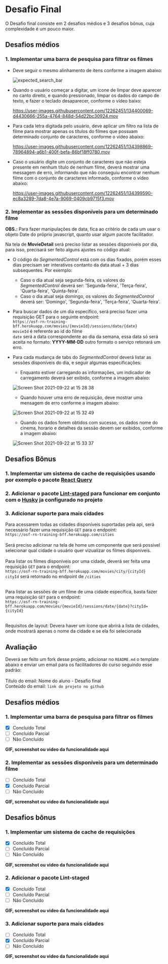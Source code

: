 # Desafio Final

O Desafio final consiste em 2 desafios médios e 3 desafios bônus, cuja complexidade é um pouco maior.

## Desafios médios

### 1. Implementar uma barra de pesquisa para filtrar os filmes

* Deve seguir o mesmo alinhamento de itens conforme a imagem abaixo:

  ![expected_search_bar](https://user-images.githubusercontent.com/12262451/134399887-50d5e821-d100-44bd-838f-1a200c0bd8fb.png)


* Quando o usuário começar a digitar, um ícone de limpar deve aparecer no canto direito, e quando pressionado, limpar os dados do campo de     texto, e fazer o teclado desaparecer, conforme o vídeo baixo:


  https://user-images.githubusercontent.com/12262451/134400069-d4430666-255a-4764-848d-54d22bc30924.mov


* Para cada letra digitada pelo usuário, deve aplicar um filtro na lista de filme para mostrar apenas os títulos do filmes que possuam determinado conjunto de caracteres, conforme o vídeo abaixo:


  https://user-images.githubusercontent.com/12262451/134398869-78964894-a6b1-400f-befa-86bf18ff0780.mov


* Caso o usuário digite um conjunto de caracteres que não esteja presente em nenhum título de nenhum filme, deverá mostrar uma messagem de erro, informando que não conseguiu encontrar nenhum filme com o conjunto de caracteres informado, conforme o vídeo abaixo:
  

  https://user-images.githubusercontent.com/12262451/134399590-ec8a3289-7da8-4e7a-9069-0409cb9715f3.mov


### 2. Implementar as sessões disponíveis para um determinado filme

**OBS.:** Para fazer manipulações de data, fica ao critério de cada um usar o objeto Date do próprio javascript, quanto usar algum pacote facilitador.

Na tela de **MovieDetail** será preciso listar as sessões disponíveis por dia, para isso, precisará ser feito alguns ajustes no código atual:

* O código do *SegmentedControl* está com os dias fixados, porém esses dias precisam ser interativos contanto da data atual + 3 dias subsequentes. Por exemplo:
    * Caso o dia atual seja segunda-feira, os valores do *SegmentedControl* deverá ser: 'Segunda-feira', 'Terça-feira', 'Quarta-feira', 'Quinta-feira'.
    * Caso o dia atual seja domingo, os valores do *SegmentedControl* deverá ser: 'Domingo', 'Segunda-feira', 'Terça-feira', 'Quarta-feira'.
    
* Para buscar dados de um dia específico, será preciso fazer uma requisição GET para o seguinte endpoint: <br />
`https://osf-rn-training-bff.herokuapp.com/movies/{movieId}/sessions/date/{date}`<br />
`movieId` é referente ao id do filme <br />
`date` será a data correspondente ao dia da semana, essa data só será aceita no formato: <b>YYYY-MM-DD</b> outro formato o serviço retonará um erro.

* Para cada mudança de tabs do *SegmentedControl* deverá listar as sessões disponíveis do dia, e seguir algumas especificações:
    <br />
    * Enquanto estiver carregando as informações, um indicador de carregamento deverá ser exibido, conforme a imagem abaixo: 
    
    ![Screen Shot 2021-09-22 at 15 28 38](https://user-images.githubusercontent.com/12262451/134400967-13089f84-f2e0-46e9-8640-143eb33fd9e3.png)

    * Quando houver uma erro de requisição, deve mostrar uma mensagem de erro conforme a imagem abaixo: <br />
    
    ![Screen Shot 2021-09-22 at 15 32 49](https://user-images.githubusercontent.com/12262451/134401588-d24401b0-616b-4951-9ba4-3292beec0660.png)

    * Quando os dados forem obtidos com sucesso, os dados nome do cinema, horario e detalhes da sessão devem ser exibidos, conforme a imagem abaixo:
    
    ![Screen Shot 2021-09-22 at 15 33 37](https://user-images.githubusercontent.com/12262451/134401704-bd633207-e9d5-4d27-9c25-d2e2d3af33cd.png)

## Desafios Bônus

### 1. Implementar um sistema de cache de requisições usando por exemplo o pacote [React Query](https://react-query.tanstack.com/)

### 2. Adicionar o pacote [Lint-staged](https://github.com/okonet/lint-staged) para funcionar em conjunto com o [Husky](https://github.com/typicode/husky) ja configurado no projeto

### 3. Adicionar suporte para mais cidades

  Para acessarem todas as cidades disponíveis suportadas pela api, será necessário fazer uma requisição `GET` para o endpoint:<br />
  `https://osf-rn-training-bff.herokuapp.com/cities`
  <br />
  <br />
  Será preciso adicionar na tela de home um componente que será possivel selecionar qual cidade o usuário quer vizualizar os filmes disponíveis. <br /><br />
  Para listar os filmes disponíveis por uma cidade, deverá ser feita uma requisição `GET` para o endpoint:<br />
  `https://osf-rn-training-bff.herokuapp.com/movies/city/{cityId}`<br />
  `cityId` será retornado no endpoint de `/cities` <br /><br />
  
  Para listar as sessões de um filme de uma cidade específica, basta fazer uma requisição `GET` para o endpoint:<br />
  `https://osf-rn-training-bff.herokuapp.com/movies/{movieId}/sessions/date/{date}?cityId={cityId}`<br /><br />
  
  Requisitos de layout:
  Devera haver um ícone que abrirá a lista de cidades, onde mostrará apenas o nome da cidade e se ela foi selecionada

    
## Avaliação

Deverá ser feito um fork desse projeto, adicionar no `README.md` o template abaixo e enviar um email para os facilitadores do curso seguindo esse padrão:<br /><br />
Título do email: Nome do aluno - Desafio final<br />
Conteúdo do email: `link do projeto no github`

## Desafios médios

### 1. Implementar uma barra de pesquisa para filtrar os filmes
- [x] Concluído Total
- [ ] Concluído Parcial
- [ ] Não Concluído

**GIF, screenshot ou video da funcionalidade aqui**

### 2. Implementar as sessões disponíveis para um determinado filme
- [ ] Concluído Total
- [x] Concluído Parcial
- [ ] Não Concluído

**GIF, screenshot ou video da funcionalidade aqui**

## Desafios bônus

### 1. Implementar um sistema de cache de requisições
- [x] Concluído Total
- [ ] Concluído Parcial
- [ ] Não Concluído

**GIF, screenshot ou video da funcionalidade aqui**

### 2. Adicionar o pacote Lint-staged
- [x] Concluído Total
- [ ] Concluído Parcial
- [ ] Não Concluído

**GIF, screenshot ou video da funcionalidade aqui**

### 3. Adicionar suporte para mais cidades
- [ ] Concluído Total
- [x] Concluído Parcial
- [ ] Não Concluído

**GIF, screenshot ou video da funcionalidade aqui**

